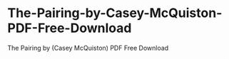 # The-Pairing-by-Casey-McQuiston-PDF-Free-Download
The Pairing by (Casey McQuiston) PDF Free Download
